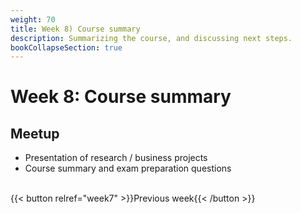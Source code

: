 ```yaml
---
weight: 70
title: Week 8) Course summary
description: Summarizing the course, and discussing next steps.
bookCollapseSection: true
---
```


# Week 8: Course summary

## Meetup

- Presentation of research / business projects
- Course summary and exam preparation questions

<br>
{{< button relref="week7" >}}Previous week{{< /button >}}
